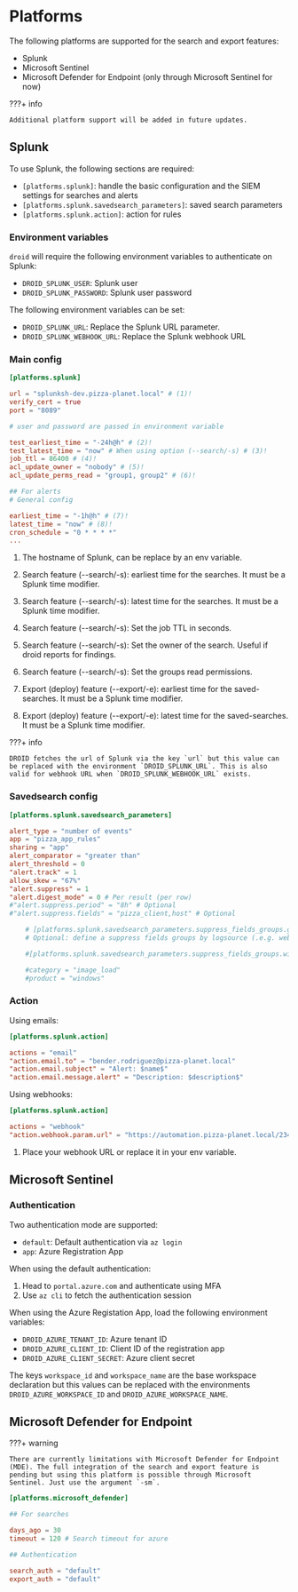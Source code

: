 # Platforms

The following platforms are supported for the search and export features:

- Splunk
- Microsoft Sentinel
- Microsoft Defender for Endpoint (only through Microsoft Sentinel for now)

???+ info

    Additional platform support will be added in future updates.

## Splunk

To use Splunk, the following sections are required:

- `[platforms.splunk]`: handle the basic configuration and the SIEM settings for searches and alerts
- `[platforms.splunk.savedsearch_parameters]`: saved search parameters
- `[platforms.splunk.action]`: action for rules

### Environment variables

`droid` will require the following environment variables to authenticate on Splunk:

- `DROID_SPLUNK_USER`: Splunk user
- `DROID_SPLUNK_PASSWORD`: Splunk user password

The following environment variables can be set:

- `DROID_SPLUNK_URL`: Replace the Splunk URL parameter.
- `DROID_SPLUNK_WEBHOOK_URL`: Replace the Splunk webhook URL

### Main config

```toml
[platforms.splunk]

url = "splunksh-dev.pizza-planet.local" # (1)!
verify_cert = true
port = "8089"

# user and password are passed in environment variable

test_earliest_time = "-24h@h" # (2)!
test_latest_time = "now" # When using option (--search/-s) # (3)!
job_ttl = 86400 # (4)!
acl_update_owner = "nobody" # (5)!
acl_update_perms_read = "group1, group2" # (6)!

## For alerts
# General config

earliest_time = "-1h@h" # (7)!
latest_time = "now" # (8)!
cron_schedule = "0 * * * *"
...
```

1.  The hostname of Splunk, can be replace by an env variable.

2.  Search feature (--search/-s): earliest time for the searches. It must be a Splunk time modifier.

3.  Search feature (--search/-s): latest time for the searches. It must be a Splunk time modifier.

4.  Search feature (--search/-s): Set the job TTL in seconds.

5.  Search feature (--search/-s): Set the owner of the search. Useful if droid reports for findings.

6.  Search feature (--search/-s): Set the groups read permissions.

7.  Export (deploy) feature (--export/-e): earliest time for the saved-searches. It must be a Splunk time modifier.

8.  Export (deploy) feature (--export/-e): latest time for the saved-searches. It must be a Splunk time modifier.

???+ info

    DROID fetches the url of Splunk via the key `url` but this value can be replaced with the environment `DROID_SPLUNK_URL`. This is also valid for webhook URL when `DROID_SPLUNK_WEBHOOK_URL` exists.

### Savedsearch config


```toml
[platforms.splunk.savedsearch_parameters]

alert_type = "number of events"
app = "pizza_app_rules"
sharing = "app"
alert_comparator = "greater than"
alert_threshold = 0
"alert.track" = 1
allow_skew = "67%"
"alert.suppress" = 1
"alert.digest_mode" = 0 # Per result (per row)
#"alert.suppress.period" = "8h" # Optional
#"alert.suppress.fields" = "pizza_client,host" # Optional

    # [platforms.splunk.savedsearch_parameters.suppress_fields_groups.group_name]
    # Optional: define a suppress fields groups by logsource (.e.g. web)

    #[platforms.splunk.savedsearch_parameters.suppress_fields_groups.windows_image_load]

    #category = "image_load"
    #product = "windows"
```

### Action

Using emails:

```toml
[platforms.splunk.action]

actions = "email"
"action.email.to" = "bender.rodriguez@pizza-planet.local"
"action.email.subject" = "Alert: $name$"
"action.email.message.alert" = "Description: $description$"
```

Using webhooks:

```toml
[platforms.splunk.action]

actions = "webhook"
"action.webhook.param.url" = "https://automation.pizza-planet.local/2342/32322" # (1)!
```

1.  Place your webhook URL or replace it in your env variable.

## Microsoft Sentinel

### Authentication

Two authentication mode are supported:

- `default`: Default authentication via `az login`
- `app`: Azure Registration App

When using the default authentication:

1. Head to `portal.azure.com` and authenticate using MFA
2. Use `az cli` to fetch the authentication session

When using the Azure Registation App, load the following environment variables:

- `DROID_AZURE_TENANT_ID`: Azure tenant ID
- `DROID_AZURE_CLIENT_ID`: Client ID of the registration app
- `DROID_AZURE_CLIENT_SECRET`: Azure client secret

The keys `workspace_id` and `workspace_name` are the base workspace declaration but this values can be replaced with the environments `DROID_AZURE_WORKSPACE_ID` and `DROID_AZURE_WORKSPACE_NAME`.

## Microsoft Defender for Endpoint

???+ warning

    There are currently limitations with Microsoft Defender for Endpoint (MDE). The full integration of the search and export feature is pending but using this platform is possible through Microsoft Sentinel. Just use the argument `-sm`.

```toml
[platforms.microsoft_defender]

## For searches

days_ago = 30
timeout = 120 # Search timeout for azure

## Authentication

search_auth = "default"
export_auth = "default"
```



